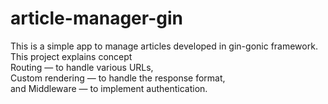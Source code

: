 # article-manager-gin
This is a simple app to manage articles developed in gin-gonic framework. \
 This project explains concept \
  Routing — to handle various URLs, \
  Custom rendering — to handle the response format, \
  and Middleware — to implement authentication. 
